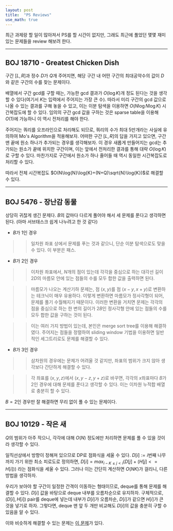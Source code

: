 ```yaml
---
layout: post
title:  "PS Reviews"
use_math: true
---
```



최근 과제랑 할 일이 많아져서 PS를 할 시간이 없지만, 그래도 최근에 풀었던 몇몇 재미있는 문제들을 review 해보려 한다.

***

## BOJ 18710 - Greatest Chicken Dish
구간 $[L, R]$과 정수 $D$가 $Q$개 주어지면, 해당 구간 내 어떤 구간의 최대공약수의 값이 $D$와 같은 구간의 수를 찾는 문제이다.

배열에서 구간 gcd를 구할 때는, 가능한 gcd 결과가 $O(\log{K})$개 정도 된다는 것을 생각할 수 있다(여기서 $K$는 입력에서 주어지는 가장 큰 수). 따라서 미리 구간의 gcd 값으로 나올 수 있는 결과를 구해 놓을 수 있고, 이는 이분 탐색을 이용하면 $O(N\log{N}\log{K})$ 시간복잡도에 할 수 있다. 임의의 구간 gcd 값을 구하는 것은 sparse table을 이용해 $O(1)$에 가능하니 이 역시 전처리를 해야 한다.

주어지는 쿼리를 오프라인으로 처리해도 되므로, 쿼리의 수가 최대 5만개라는 사실에 유의하여 Mo's Algorithm을 적용해보자. 어떠한 구간 $[L, R]$의 답을 가지고 있으면, 구간 맨 끝에 원소 하나가 추가되는 경우를 생각해보자. 이 경우 새롭게 만들어지는 gcd는 추가되는 원소가 끝에 위치한 구간이며, 이는 앞에서 전처리한 결과를 통해 대략 $O(\log{K})$로 구할 수 있다. 마찬가지로 구간에서 원소가 하나 줄어들 때 역시 동일한 시간복잡도로 처리할 수 있다.

따라서 전체 시간복잡도 $O(N\log{N}\log{K}+(N+Q)\sqrt{N}\log{K})$로 해결할 수 있다.

***

## BOJ 5476 - 장난감 동물
상당히 귀찮게 생긴 문제다. $B$의 값마다 다르게 풀어야 해서 세 문제를 푼다고 생각하면 된다. (아마 서브태스크 쉽게 나누려고 한 것 같다)

* $B$가 1인 경우

>> 일차원 좌표 상에서 문제를 푸는 것과 같으니, 단순 이분 탐색으로도 맞을 수 있다. 이 부분은 패스.

* $B$가 2인 경우

>> 이차원 좌표에서, $N$개의 점이 있는데 각각을 중심으로 하는 대각선 길이 $2D$의 마름모 안에 있는 점들의 수를 모두 합한 값을 출력하면 된다.

>> 마름모가 나오는 계산기하 문제는, 점 $(x, y)$를 점 $(x-y, x+y)$로 변환하는 테크닉이 매우 유용하다. 이렇게 변환하면 마름모가 정사각형이 되어, 문제를 풀기 수월해지기 때문이다. 이러한 변환을 거치면 문제는 각각의 점을 중심으로 하는 한 변의 길이가 $2B$인 정사각형 안에 있는 점들의 수를 모두 합한 값을 구하는 것이 된다.

>> 이는 여러 가지 방법이 있는데, 본인은 merge sort tree를 이용해 해결하였다. 주어지는 점들을 정렬하여 sliding window 기법을 이용하면 일반적인 세그트리로도 문제를 해결할 수 있다.

* $B$가 3인 경우

>> 삼차원의 경우에는 문제가 어려울 것 같지만, 좌표의 범위가 크지 않아 생각보다 간단하게 해결할 수 있다.

>> 각 좌표를 $(x, y, z)$에서 $(x, y-z, y+z)$로 바꾸면, 각각의 $x$좌표마다 $B$가 2인 경우에 대해 문제를 푼다고 생각할 수 있다. 이는 이차원 누적합 배열로 충분히 할 수 있다.   

$B=2$인 경우만 잘 해결하면 무리 없이 풀 수 있는 문제이다.

***


## BOJ 10129 - 작은 새
$Q$의 범위가 아주 작으니, 각각에 대해 $O(N)$ 정도에만 처리하면 문제를 풀 수 있을 것이라 생각할 수 있다.

일직선상에서 방향이 정해져 있으므로 DP로 점화식을 세울 수 있다. $D[i]:=i$번째 나무까지 가기 위한 최소 피로도로 정의하면, $D[i] = max_{i-K\leq j<i}(D[j] + (H[j]<=H[i]))$ 라는 점화식을 세울 수 있다. 그러나 이는 간단히 계산하면 $O(NK)$가 걸리니, 다른 방법을 생각하자.

우리가 보아야 할 구간이 일정한 간격이 이동하는 형태이므로, deque를 통해 문제를 해결할 수 있다. $D[i]$ 값을 바탕으로 deque 내부를 오름차순으로 유지하자. 구체적으로, $(D[i], H[i])$ pair를 deque에 넣는데 내부가 $D[i]$가 오름차순, $D[i]$가 같으면 $H[i]$가 큰 것을 넣기로 하자. 그렇다면, deque 맨 앞 두 개만 비교해도 $D[i]$의 값을 충분히 구할 수 있음을 알 수 있다.

이와 비슷하게 해결할 수 있는 문제는 [이 문제]가 있다.

[이 문제]: https://www.acmicpc.net/problem/17018